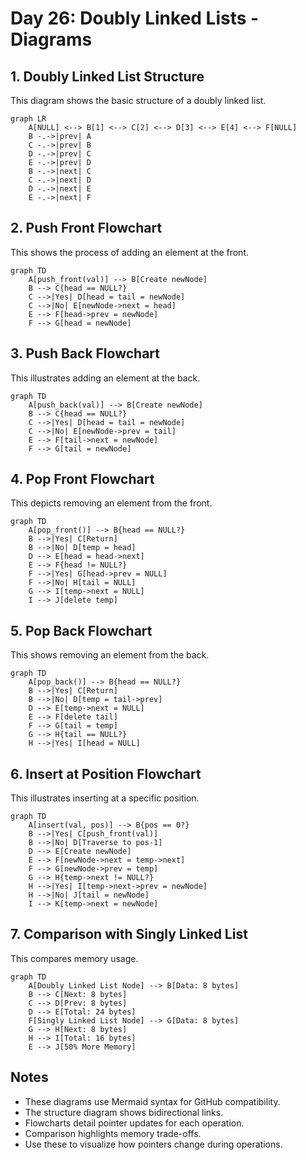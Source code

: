 # Day 26: Doubly Linked Lists - Diagrams

## 1. Doubly Linked List Structure

This diagram shows the basic structure of a doubly linked list.

```mermaid
graph LR
    A[NULL] <--> B[1] <--> C[2] <--> D[3] <--> E[4] <--> F[NULL]
    B -.->|prev| A
    C -.->|prev| B
    D -.->|prev| C
    E -.->|prev| D
    B -.->|next| C
    C -.->|next| D
    D -.->|next| E
    E -.->|next| F
```

## 2. Push Front Flowchart

This shows the process of adding an element at the front.

```mermaid
graph TD
    A[push_front(val)] --> B[Create newNode]
    B --> C{head == NULL?}
    C -->|Yes| D[head = tail = newNode]
    C -->|No| E[newNode->next = head]
    E --> F[head->prev = newNode]
    F --> G[head = newNode]
```

## 3. Push Back Flowchart

This illustrates adding an element at the back.

```mermaid
graph TD
    A[push_back(val)] --> B[Create newNode]
    B --> C{head == NULL?}
    C -->|Yes| D[head = tail = newNode]
    C -->|No| E[newNode->prev = tail]
    E --> F[tail->next = newNode]
    F --> G[tail = newNode]
```

## 4. Pop Front Flowchart

This depicts removing an element from the front.

```mermaid
graph TD
    A[pop_front()] --> B{head == NULL?}
    B -->|Yes| C[Return]
    B -->|No| D[temp = head]
    D --> E[head = head->next]
    E --> F{head != NULL?}
    F -->|Yes| G[head->prev = NULL]
    F -->|No| H[tail = NULL]
    G --> I[temp->next = NULL]
    I --> J[delete temp]
```

## 5. Pop Back Flowchart

This shows removing an element from the back.

```mermaid
graph TD
    A[pop_back()] --> B{head == NULL?}
    B -->|Yes| C[Return]
    B -->|No| D[temp = tail->prev]
    D --> E[temp->next = NULL]
    E --> F[delete tail]
    F --> G[tail = temp]
    G --> H{tail == NULL?}
    H -->|Yes| I[head = NULL]
```

## 6. Insert at Position Flowchart

This illustrates inserting at a specific position.

```mermaid
graph TD
    A[insert(val, pos)] --> B{pos == 0?}
    B -->|Yes| C[push_front(val)]
    B -->|No| D[Traverse to pos-1]
    D --> E[Create newNode]
    E --> F[newNode->next = temp->next]
    F --> G[newNode->prev = temp]
    G --> H{temp->next != NULL?}
    H -->|Yes| I[temp->next->prev = newNode]
    H -->|No| J[tail = newNode]
    I --> K[temp->next = newNode]
```

## 7. Comparison with Singly Linked List

This compares memory usage.

```mermaid
graph TD
    A[Doubly Linked List Node] --> B[Data: 8 bytes]
    B --> C[Next: 8 bytes]
    C --> D[Prev: 8 bytes]
    D --> E[Total: 24 bytes]
    F[Singly Linked List Node] --> G[Data: 8 bytes]
    G --> H[Next: 8 bytes]
    H --> I[Total: 16 bytes]
    E --> J[50% More Memory]
```

## Notes

- These diagrams use Mermaid syntax for GitHub compatibility.
- The structure diagram shows bidirectional links.
- Flowcharts detail pointer updates for each operation.
- Comparison highlights memory trade-offs.
- Use these to visualize how pointers change during operations.
